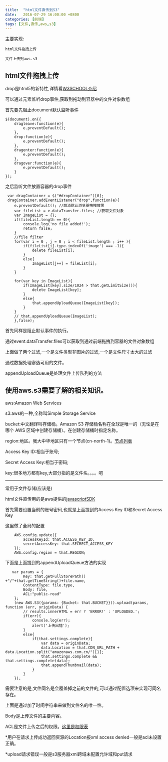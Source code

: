 ```yaml
---
title:  "html文件直传到S3"
date:   2016-07-29 16:00:00 +0800
categories: [前端]
tags: [文件,直传,aws,s3]
---
```


主要实现:

    html文件拖拽上传

    文件上传到aws.s3


html文件拖拽上传
---

drop是html5的新特性,详情看[W3SCHOOL介绍](http://www.w3school.com.cn/html5/html_5_draganddrop.asp)

可以通过元素监听drop事件,获取到拖动到容器中的文件对象数组

首先要先阻止document默认监听事件

    $(document).on({
        dragleave:function(e){
            e.preventDefault();
        },
        drop:function(e){
            e.preventDefault();
        },
        dragenter:function(e){
            e.preventDefault();
        },
        dragover:function(e){
            e.preventDefault();
        }
    });

之后监听文件放置容器的drop事件

     var dragContainer = $("#dropContainer")[0];
     dragContainer.addEventListener("drop",function(e){
        e.preventDefault(); //取消默认浏览器拖拽效果
        var fileList = e.dataTransfer.files; //获取文件对象
    	var ImageList = {};
    	if(fileList.length == 0){
    	    console.log('no file added!');
    	    return false;
    	}
    	//file filter
    	for(var i = 0 , j = 0 ; i < fileList.length ; i++ ){
    	    if(fileList[i].type.indexOf('image') === -1){
    	        delete fileList[i];
    	    }
    	    else{
    	        ImageList[j++] = fileList[i];
    	    }
    	}

    	for(var key in ImageList){
    	    if(ImageList[key].size/1024 > that.getLimitSize()){
    	        delete ImageList[key];
    	    }
    	    else{
    		    that.appendUploadQueue(ImageList[key]);
    	    }
    	}
    	// that.appendUploadQueue(ImageList);
    	},false);

首先同样是阻止默认事件的执行。

通过event.dataTransfer.files可以获取到通过前端拖拽到容器的文件对象数组

上面做了两个过滤,一个是文件类型非图片的过滤,一个是文件尺寸太大的过滤

通过数据处理塞选可用的文件。

appendUploadQueue是处理文件上传队列的方法

使用aws.s3需要了解的相关知识。
---

aws:Amazon Web Services

s3:aws的一种,全称叫Simple Storage Service

bucket:中文翻译叫存储桶。Amazon S3 存储桶名称在全球是唯一的（无论是在哪个 AWS 区域中创建存储桶）。在创建存储桶时指定名称。

region:地区。我大中华地区只有一个节点(cn-north-1)。[节点列表](https://docs.aws.amazon.com/zh_cn/general/latest/gr/rande.html#s3_region)

Access Key ID:相当于账号;

Secret Access Key:相当于密码;

key:很多地方都有key,大部分指的是文件名。。。。吧

----


常用于文件存储(应该是)

html文件直传用的是aws提供的[javascriptSDK](http://docs.amazonaws.cn/en_us/AWSJavaScriptSDK/guide/browser-intro.html)

首先需要设置当前的账号密码,也就是上面提到的Access Key ID和Secret Access Key

这里做了全局的配置

        AWS.config.update({
			accessKeyId: that.ACCESS_KEY_ID,
			secretAccessKey: that.SECRECT_ACCESS_KEY
		});
		AWS.config.region = that.REGION;

下面是上面提到的appendUploadQueue方法的实现

       var params = {
		    Key: that.getFullStorePath() +"/"+that.getTimeString()+file.name,
		    ContentType: file.type,
		    Body: file,
		    ACL:"public-read"
		};
        (new AWS.S3({params: {Bucket: that.BUCKET}})).upload(params, function (err, originData) {
		    // results.innerHTML = err ? 'ERROR!' : 'UPLOADED.';
			if(err){
				console.log(err);
				alert('上传出错');
			}
			else{
				if(that.settings.complete){
					var data = originData;
					data.Location = that.CDN_URL_PATH + data.Location.split("amazonaws.com.cn/")[1];
					that.settings.complete && that.settings.complete(data);
	        		that.appendThumbnail(data);
				}
			}
		});
		

需要注意的是,文件同名是会覆盖掉之前的文件的,可以通过配置选项来实现可同名存在。

上面是通过加了时间字符串来做到文件名的唯一性。

Body是上传文件的主要内容。

ACL是文件上传之后的权限。[这里是权限表](https://docs.aws.amazon.com/zh_cn/AmazonS3/latest/dev/acl-overview.html)

*用户在请求上传成功返回资源的Location报xml access denied一般是acl未设置正确。

*upload请求错误一般是s3服务器xml跨域未配置允许域和put请求